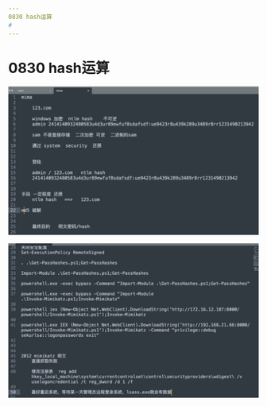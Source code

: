 ```yaml
---
0830 hash运算
#
---
```


# 0830 hash运算



![image-20210830095132040](哈希运算/image-20210830095132040.png)

![image-20210830172709626](哈希运算/image-20210830172709626.png)

